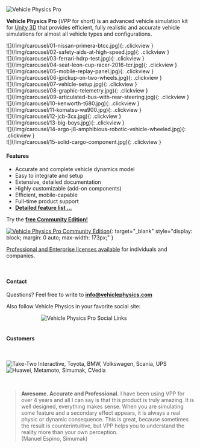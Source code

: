 ![Vehicle Physics Pro](/img/vehicle-physics-pro.png)

**Vehicle Physics Pro** (_VPP_ for short) is an advanced vehicle simulation kit for [Unity 3D](http://unity3d.com)
that provides efficient, fully realistic and accurate vehicle simulations for almost all vehicle
types and configurations.
<div class="slick-carousel slick-home">
<section class="slider-home">
<div>
![](/img/carousel/01-nissan-primera-btcc.jpg){: .clickview }
</div>
<div>
![](/img/carousel/02-safety-aids-at-high-speed.jpg){: .clickview }
</div>
<div>
![](/img/carousel/03-ferrari-hdrp-test.jpg){: .clickview }
</div>
<div>
![](/img/carousel/04-seat-leon-cup-racer-2016-tcr.jpg){: .clickview }
</div>
<div>
![](/img/carousel/05-mobile-replay-panel.jpg){: .clickview }
</div>
<div>
![](/img/carousel/06-jpickup-on-two-wheels.jpg){: .clickview }
</div>
<div>
![](/img/carousel/07-vehicle-setup.jpg){: .clickview }
</div>
<div>
![](/img/carousel/08-graphic-telemetry.jpg){: .clickview }
</div>
<div>
![](/img/carousel/09-articulated-bus-with-rear-steering.jpg){: .clickview }
</div>
<div>
![](/img/carousel/10-kenworth-t680.jpg){: .clickview }
</div>
<div>
![](/img/carousel/11-komatsu-wa900.jpg){: .clickview }
</div>
<div>
![](/img/carousel/12-jcb-3cx.jpg){: .clickview }
</div>
<div>
![](/img/carousel/13-big-boys.jpg){: .clickview }
</div>
<div>
![](/img/carousel/14-argo-j8-amphibious-robotic-vehicle-wheeled.jpg){: .clickview }
</div>
<div>
![](/img/carousel/15-solid-cargo-component.jpg){: .clickview }
</div>
</section>
</div>

#### Features

- Accurate and complete vehicle dynamics model
- Easy to integrate and setup
- Extensive, detailed documentation
- Highly customizable (add-on components)
- Efficient, mobile-capable
- Full-time product support
- **[Detailed feature list ...](/about/features)**

Try the **[free Community Edition!](https://assetstore.unity.com/packages/tools/physics/vehicle-physics-pro-community-edition-153556)**

[![Vehicle Physics Pro Community Edition](/img/Unity_AS_Badge_RGB.png "Vehicle Physics Pro Community Edition")](https://assetstore.unity.com/packages/tools/physics/vehicle-physics-pro-community-edition-153556){: target="_blank" style="display: block; margin: 0 auto; max-width: 173px;" }

[Professional and Enterprise licenses available](/about/licensing) for individuals and companies.

<br>

#### Contact

Questions? Feel free to write to **[info@vehiclephysics.com](mailto:info@vehiclephysics.com)**

Also follow Vehicle Physics in your favorite social site:

<div style="position: relative; display: block; margin: 0 auto; max-width: 320px;">
	<img alt="Vehicle Physics Pro Social Links" src="/img/vehicle-physics-pro-social-links.png">
	<a href="https://twitter.com/VehiclePhysics" title="Twitter" target=_blank" style="position: absolute; left: 0%; top: 0%; width: 17.5%; height: 100%; z-index: 2;"></a>
	<a href="https://www.youtube.com/c/VehiclePhysics" title="Youtube" target=_blank" style="position: absolute; left: 19.38%; top: 0%; width: 20.31%; height: 100%; z-index: 2;"></a>
	<a href="https://www.instagram.com/VehiclePhysics" title="Instagram" target=_blank" style="position: absolute; left: 41.56%; top: 0%; width: 18.13%; height: 100%; z-index: 2;"></a>
	<a href="https://www.facebook.com/vehiclephysics" title="Facebook" target=_blank" style="position: absolute; left: 61.56%; top: 0%; width: 20%; height: 100%; z-index: 2;"></a>
	<a href="https://www.reddit.com/user/vehiclephysics" title="Reddit" target=_blank" style="position: absolute; left: 83.13%; top: 0%; width: 18.44%; height: 100%; z-index: 2;"></a>
</div>

<br>

#### Customers

&nbsp;

<div style="position: relative; display: block; margin: 0 auto; max-width: 680px">
	<img alt="Take-Two Interactive, Toyota, BMW, Volkswagen, Scania, UPS" src="/img/vehicle-physics-pro-clients-1.png">
	<a title="Take-Two Interactive" style="position: absolute; left: 0%; top: 0%; width: 14.71%; height: 100%; z-index: 2;"></a>
	<a title="Toyota" style="position: absolute; left: 16.62%; top: 0%; width: 16.47%; height: 100%; z-index: 2;"></a>
	<a title="BMW" style="position: absolute; left: 34.41%; top: 0%; width: 15.59%; height: 100%; z-index: 2;"></a>
	<a title="Volkswagen" style="position: absolute; left: 52.65%; top: 0%; width: 14.41%; height: 100%; z-index: 2;"></a>
	<a title="Scania" style="position: absolute; left: 69.71%; top: 0%; width: 15.59%; height: 100%; z-index: 2;"></a>
	<a title="UPS" style="position: absolute; left: 86.91%; top: 0%; width: 15.15%; height: 100%; z-index: 2;"></a>
</div>

<div style="position: relative; display: block; margin: 0 auto; max-width: 680px">
	<img alt="Huawei, Metamoto, Simumak, CVedia" src="/img/vehicle-physics-pro-clients-2.png">
	<a title="Huawei" style="position: absolute; left: 18.53%; top: 0%; width: 14.12%; height: 100%; z-index: 2;"></a>
	<a title="Metamoto" style="position: absolute; left: 34.41%; top: 0%; width: 15.59%; height: 100%; z-index: 2;"></a>
	<a title="Simumak" style="position: absolute; left: 52.35%; top: 0%; width: 14.41%; height: 100%; z-index: 2;"></a>
	<a title="CVedia" style="position: absolute; left: 68.24%; top: 0%; width: 13.38%; height: 100%; z-index: 2;"></a>
</div>

&nbsp;

> **Awesome. Accurate and Professional.**
> I have been using VPP for over 4 years and all I can say is that this product is truly amazing.
> It is well designed, everything makes sense. When you are simulating some feature and a secondary
> effect appears, it is always a real physic or dynamic consequence. This is great, because
> sometimes the result is counterintuitive, but VPP helps you to understand the reality more than
> your own perception.<br>
> (Manuel Espino, Simumak)
